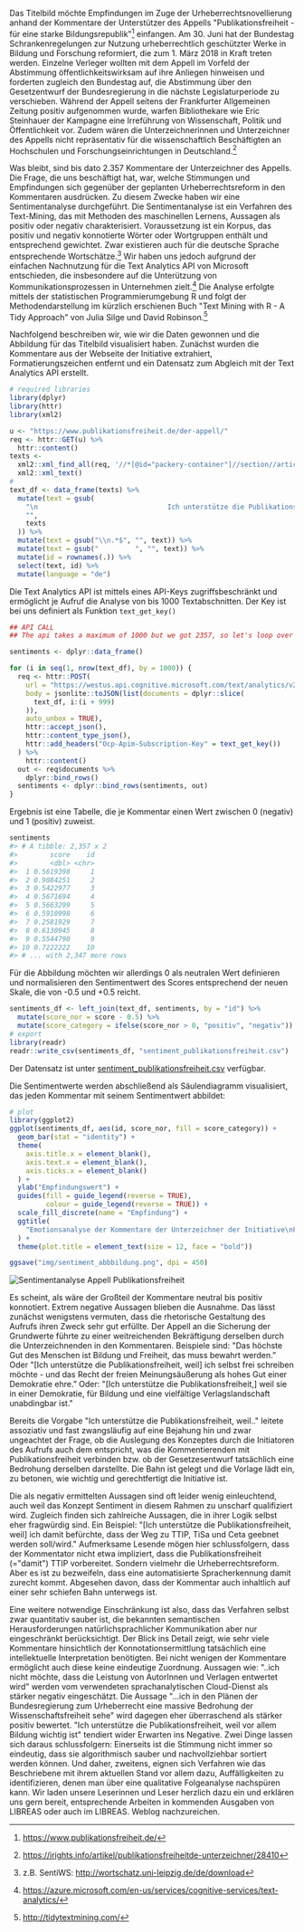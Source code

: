 

Das Titelbild möchte Empfindungen im Zuge der Urheberrechtsnovellierung anhand der Kommentare der Unterstützer des Appells "Publikationsfreiheit - für eine starke Bildungsrepublik"[^1] einfangen. Am 30. Juni hat der Bundestag Schrankenregelungen zur Nutzung urheberrechtlich geschützter Werke in Bildung und Forschung reformiert, die zum 1. März 2018 in Kraft treten werden. Einzelne Verleger wollten mit dem Appell im Vorfeld der Abstimmung öffentlichkeitswirksam auf ihre Anliegen hinweisen und forderten zugleich den Bundestag auf, die Abstimmung über den Gesetzentwurf der Bundesregierung in die nächste Legislaturperiode zu verschieben. Während der Appell seitens der Frankfurter Allgemeinen Zeitung positiv aufgenommen wurde, warfen Bibliothekare wie Eric Steinhauer der Kampagne eine Irreführung von Wissenschaft, Politik und Öffentlichkeit vor. Zudem wären die Unterzeichnerinnen und Unterzeichner des Appells nicht repräsentativ für die wissenschaftlich Beschäftigten an Hochschulen und Forschungseinrichtungen in Deutschland.[^2]

Was bleibt, sind bis dato 2.357 Kommentare der Unterzeichner des Appells. Die Frage, die uns beschäftigt hat, war, welche Stimmungen und Empfindungen sich gegenüber der geplanten Urheberrechtsreform in den Kommentaren ausdrücken. Zu diesem Zwecke haben wir eine Sentimentanalyse durchgeführt. Die Sentimentanalyse ist ein Verfahren des Text-Mining, das mit Methoden des maschinellen Lernens, Aussagen als positiv oder negativ charakterisiert. Voraussetzung ist ein Korpus, das positiv und negativ konnotierte Wörter oder Wortgruppen enthält und entsprechend gewichtet. Zwar existieren auch für die deutsche Sprache entsprechende Wortschätze.[^3] Wir haben uns jedoch aufgrund der einfachen Nachnutzung für die Text Analytics API von Microsoft entschieden, die insbesondere auf die Unterützung von Kommunikationsprozessen in Unternehmen zielt.[^4] Die Analyse erfolgte mittels der statistischen Programmierumgebung R und folgt der Methodendarstellung im kürzlich erschienen Buch "Text Mining with R - A Tidy Approach" von Julia Silge und David Robinson.[^5]

Nachfolgend beschreiben wir, wie wir die Daten gewonnen und die Abbildung für das Titelbild visualisiert haben. Zunächst wurden die Kommentare aus der Webseite der Initiative extrahiert, Formatierungszeichen entfernt und ein Datensatz zum Abgleich mit der Text Analytics API erstellt.


```r
# required libraries
library(dplyr)
library(httr)
library(xml2)

u <- "https://www.publikationsfreiheit.de/der-appell/"
req <- httr::GET(u) %>%
  httr::content()
texts <-
  xml2::xml_find_all(req, '//*[@id="packery-container"]//section//article') %>%
  xml2::xml_text()
#
text_df <- data_frame(texts) %>%
  mutate(text = gsub(
    "\n                                Ich unterstütze die Publikationsfreiheit, weil ...\n",
    "",
    texts
  )) %>%
  mutate(text = gsub("\\n.*$", "", text)) %>%
  mutate(text = gsub("         ", "", text)) %>%
  mutate(id = rownames(.)) %>%
  select(text, id) %>%
  mutate(language = "de")
```


Die Text Analytics API ist mittels eines API-Keys zugriffsbeschränkt und ermöglicht je Aufruf die Analyse von bis 1000 Textabschnitten. Der Key ist bei uns definiert als Funktion `text_get_key()`


```r
## API CALL
## The api takes a maximum of 1000 but we got 2357, so let's loop over the data

sentiments <- dplyr::data_frame()

for (i in seq(1, nrow(text_df), by = 1000)) {
  req <- httr::POST(
    url = "https://westus.api.cognitive.microsoft.com/text/analytics/v2.0/sentiment",
    body = jsonlite::toJSON(list(documents = dplyr::slice(
      text_df, i:(i + 999)
    )),
    auto_unbox = TRUE),
    httr::accept_json(),
    httr::content_type_json(),
    httr::add_headers("Ocp-Apim-Subscription-Key" = text_get_key())
  ) %>%
    httr::content()
  out <- req$documents %>%
    dplyr::bind_rows()
  sentiments <- dplyr::bind_rows(sentiments, out)
}
```

Ergebnis ist eine Tabelle, die je Kommentar einen Wert zwischen 0 (negativ) und  1 (positiv) zuweist.


```r
sentiments
#> # A tibble: 2,357 x 2
#>        score    id
#>        <dbl> <chr>
#>  1 0.5619398     1
#>  2 0.9084251     2
#>  3 0.5422977     3
#>  4 0.5671694     4
#>  5 0.5663299     5
#>  6 0.5910998     6
#>  7 0.2581929     7
#>  8 0.6130945     8
#>  9 0.5544790     9
#> 10 0.7222222    10
#> # ... with 2,347 more rows
```

Für die Abbildung möchten wir allerdings 0 als neutralen Wert definieren und normalisieren den Sentimentwert des Scores entsprechend der neuen Skale, die von -0.5 und +0.5 reicht.



```r
sentiments_df <- left_join(text_df, sentiments, by = "id") %>%
  mutate(score_nor = score - 0.5) %>%
  mutate(score_category = ifelse(score_nor > 0, "positiv", "negativ"))
# export
library(readr)
readr::write_csv(sentiments_df, "sentiment_publikationsfreiheit.csv")
```

Der Datensatz ist unter [sentiment_publikationsfreiheit.csv](sentiment_publikationsfreiheit.csv) verfügbar.

Die Sentimentwerte werden abschließend als Säulendiagramm visualisiert, das jeden Kommentar mit seinem Sentimentwert abbildet:


```r
# plot
library(ggplot2)
ggplot(sentiments_df, aes(id, score_nor, fill = score_category)) +
  geom_bar(stat = "identity") +
  theme(
    axis.title.x = element_blank(),
    axis.text.x = element_blank(),
    axis.ticks.x = element_blank()
  ) +
  ylab("Empfindungswert") +
  guides(fill = guide_legend(reverse = TRUE),
         colour = guide_legend(reverse = TRUE)) +
  scale_fill_discrete(name = "Empfindung") +
  ggtitle(
    "Emotionsanalyse der Kommentare der Unterzeichner der Initiative\nPublikationsfreiheit für bessere Bildung"
  ) +
  theme(plot.title = element_text(size = 12, face = "bold"))
```


```r
ggsave("img/sentiment_abbbildung.png", dpi = 450)
```

![Sentimentanalyse Appell Publikationsfreiheit](img/sentiment_abbbildung.png)

Es scheint, als wäre der Großteil der Kommentare neutral bis positiv konnotiert. Extrem negative Aussagen blieben die Ausnahme.  Das lässt zunächst wenigstens vermuten, dass die rhetorische Gestaltung des Aufrufs ihren Zweck sehr gut erfüllte. Der Appell an die Sicherung der Grundwerte führte zu einer weitreichenden Bekräftigung derselben durch die Unterzeichnenden in den Kommentaren.  Beispiele sind: "Das höchste Gut des Menschen ist Bildung und Freiheit, das muss bewahrt werden.” Oder  "[Ich unterstütze die Publikationsfreiheit, weil] ich selbst frei schreiben möchte - und das Recht der freien Meinungsäußerung als hohes Gut einer Demokratie ehre.” Oder: "[Ich unterstütze die Publikationsfreiheit,] weil sie in einer Demokratie, für Bildung und eine vielfältige Verlagslandschaft unabdingbar ist." 

Bereits die Vorgabe "Ich unterstütze die Publikationsfreiheit, weil.." leitete assoziativ und fast zwangsläufig auf eine Bejahung hin und zwar ungeachtet der Frage, ob die Auslegung des Konzeptes durch die Initiatoren des Aufrufs auch dem entspricht, was die Kommentierenden mit Publikationsfreiheit verbinden bzw. ob der Gesetzesentwurf tatsächlich eine Bedrohung derselben darstellte. Die Bahn ist gelegt und die Vorlage lädt ein, zu betonen, wie wichtig und gerechtfertigt die Initiative ist.

Die als negativ ermittelten Aussagen sind oft leider wenig einleuchtend, auch weil das Konzept Sentiment in diesem Rahmen zu unscharf qualifiziert wird. Zugleich finden sich zahlreiche Aussagen, die in ihrer Logik selbst eher fragwürdig sind. Ein Beispiel: "[Ich unterstütze die Publikationsfreiheit, weil] ich damit befürchte, dass der Weg zu TTIP, TiSa und Ceta geebnet werden soll/wird." Aufmerksame Lesende mögen hier schlussfolgern, dass der Kommentator nicht etwa impliziert, dass die Publikationsfreiheit (="damit") TTIP vorbereitet. Sondern vielmehr die Urheberrechtsreform. Aber es ist zu bezweifeln, dass eine automatisierte Spracherkennung damit zurecht kommt. Abgesehen davon, dass der Kommentar auch inhaltlich auf einer sehr schiefen Bahn unterwegs ist.

Eine weitere notwendige Einschränkung ist also, dass das Verfahren selbst zwar quantitativ sauber ist, die bekannten semantischen Herausforderungen natürlichsprachlicher Kommunikation aber nur eingeschränkt berücksichtigt. Der Blick ins Detail zeigt, wie sehr viele Kommentare hinsichtlich der Konnotationsermittlung tatsächlich eine intellektuelle Interpretation benötigten. Bei nicht wenigen der Kommentare ermöglicht auch diese keine eindeutige Zuordnung. Aussagen wie: "..ich nicht möchte, dass die Leistung von AutorInnen und Verlagen entwertet wird" werden vom verwendeten sprachanalytischen Cloud-Dienst als stärker negativ eingeschätzt.  Die Aussage "...ich in den Plänen der Bundesregierung zum Urheberrecht eine massive Bedrohung der Wissenschaftsfreiheit sehe" wird dagegen eher überraschend als stärker positiv bewertet. "Ich unterstütze die Publikationsfreiheit, weil vor allem Bildung wichtig ist" tendiert wider Erwarten ins Negative.  Zwei Dinge lassen sich daraus schlussfolgern: Einerseits ist die Stimmung nicht immer so eindeutig, dass sie algorithmisch sauber und nachvollziehbar sortiert werden können. Und daher, zweitens, eignen sich Verfahren wie das Beschriebene mit ihrem aktuellen Stand vor allem dazu, Auffälligkeiten zu identifizieren, denen man über eine qualitative Folgeanalyse nachspüren kann. Wir laden unsere Leserinnen und Leser herzlich dazu ein und erklären uns gern bereit, entsprechende Arbeiten in kommenden Ausgaben von LIBREAS oder auch im LIBREAS. Weblog nachzureichen.


[^1]: <https://www.publikationsfreiheit.de/>

[^2]: <https://irights.info/artikel/publikationsfreiheitde-unterzeichner/28410>

[^3]: z.B. SentiWS: <http://wortschatz.uni-leipzig.de/de/download>

[^4]: <https://azure.microsoft.com/en-us/services/cognitive-services/text-analytics/>

[^5]: <http://tidytextmining.com/>
